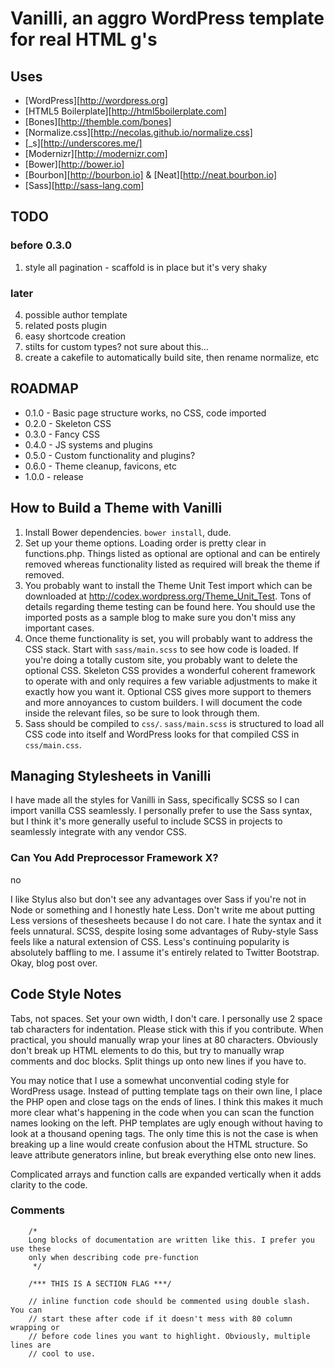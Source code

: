 # Vanilli, an aggro WordPress template for real HTML g's

## Uses

* [WordPress][http://wordpress.org]
* [HTML5 Boilerplate][http://html5boilerplate.com]
* [Bones][http://themble.com/bones]
* [Normalize.css][http://necolas.github.io/normalize.css]
* [_s][http://underscores.me/]
* [Modernizr][http://modernizr.com]
* [Bower][http://bower.io]
* [Bourbon][http://bourbon.io] & [Neat][http://neat.bourbon.io]
* [Sass][http://sass-lang.com]

## TODO

### before 0.3.0

1. style all pagination - scaffold is in place but it's very shaky

### later

4. possible author template
5. related posts plugin
6. easy shortcode creation
7. stilts for custom types? not sure about this...
8. create a cakefile to automatically build site, then rename normalize, etc

## ROADMAP

* 0.1.0 - Basic page structure works, no CSS, code imported
* 0.2.0 - Skeleton CSS
* 0.3.0 - Fancy CSS
* 0.4.0 - JS systems and plugins
* 0.5.0 - Custom functionality and plugins?
* 0.6.0 - Theme cleanup, favicons, etc
* 1.0.0 - release

## How to Build a Theme with Vanilli

1. Install Bower dependencies. `bower install`, dude.
2. Set up your theme options. Loading order is pretty clear in functions.php.
Things listed as optional are optional and can be entirely removed whereas
functionality listed as required will break the theme if removed.
3. You probably want to install the Theme Unit Test import which can be
downloaded at http://codex.wordpress.org/Theme_Unit_Test. Tons of details
regarding theme testing can be found here. You should use the imported posts
as a sample blog to make sure you don't miss any important cases.
4. Once theme functionality is set, you will probably want to address the CSS
stack. Start with `sass/main.scss` to see how code is loaded. If you're doing a
totally custom site, you probably want to delete the optional CSS. Skeleton CSS
provides a wonderful coherent framework to operate with and only requires a few
variable adjustments to make it exactly how you want it. Optional CSS gives more
support to themers and more annoyances to custom builders. I will document the
code inside the relevant files, so be sure to look through them.
5. Sass should be compiled to `css/`. `sass/main.scss` is structured to load
all CSS code into itself and WordPress looks for that compiled CSS in
`css/main.css`.

## Managing Stylesheets in Vanilli

I have made all the styles for Vanilli in Sass, specifically SCSS so I can
import vanilla CSS seamlessly. I personally prefer to use the Sass syntax, but
I think it's more generally useful to include SCSS in projects to seamlessly
integrate with any vendor CSS.

### Can You Add Preprocessor Framework X?

no

I like Stylus also but don't see any advantages over Sass if you're not in Node
or something and I honestly hate Less. Don't write me about putting Less
versions of thesesheets because I do not care. I hate the syntax and it feels
unnatural. SCSS, despite losing some advantages of Ruby-style Sass feels like a
natural extension of CSS. Less's continuing popularity is absolutely baffling to
me. I assume it's entirely related to Twitter Bootstrap. Okay, blog post over.

## Code Style Notes

Tabs, not spaces. Set your own width, I don't care. I personally use 2 space tab
characters for indentation. Please stick with this if you contribute. When
practical, you should manually wrap your lines at 80 characters. Obviously don't
break up HTML elements to do this, but try to manually wrap comments and doc
blocks. Split things up onto new lines if you have to.

You may notice that I use a somewhat unconvential coding style for WordPress
usage. Instead of putting template tags on their own line, I place the PHP open
and close tags on the ends of lines. I think this makes it much more clear
what's happening in the code when you can scan the function names looking on the
left. PHP templates are ugly enough without having to look at a thousand opening
tags. The only time this is not the case is when breaking up a line would create
confusion about the HTML structure. So leave attribute generators inline, but
break everything else onto new lines.

Complicated arrays and function calls are expanded vertically when it adds
clarity to the code.

### Comments

		/*
		Long blocks of documentation are written like this. I prefer you use these
		only when describing code pre-function
		 */

		/*** THIS IS A SECTION FLAG ***/

		// inline function code should be commented using double slash. You can
		// start these after code if it doesn't mess with 80 column wrapping or
		// before code lines you want to highlight. Obviously, multiple lines are
		// cool to use.

